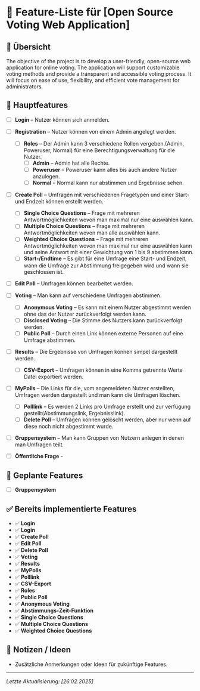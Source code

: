 # 📌 Feature-Liste für [Open Source Voting Web Application]

## 🚀 Übersicht
The objective of the project is to develop a user-friendly, open-source web application for online voting. The application will support customizable voting methods and provide a transparent and accessible voting process. It will focus on ease of use, flexibility, and efficient vote management for administrators.

## 🎯 Hauptfeatures
- [ ] **Login** – Nutzer können sich anmelden.

- [ ] **Registration** – Nutzer können von einem Admin angelegt werden.
  - [ ] **Roles** – Der Admin kann 3 verschiedene Rollen vergeben.(Admin, Poweruser, Normal) für eine Berechtigungsverwaltung für die Nutzer.
    - [ ] **Admin** – Admin hat alle Rechte.
    - [ ] **Poweruser** – Poweruser kann alles bis auch andere Nutzer anzulegen.
    - [ ] **Normal** – Normal kann nur abstimmen und Ergebnisse sehen.

- [ ] **Create Poll** – Umfragen mit verschiedenen Fragetypen und einer Start- und Endzeit können erstellt werden.
  - [ ] **Single Choice Questions** – Frage mit mehreren Antwortmöglichkeiten wovon man maximal nur eine auswählen kann.
  - [ ] **Multiple Choice Questions** – Frage mit mehreren Antwortmöglichkeiten wovon man alle auswählen kann.
  - [ ] **Weighted Choice Questions** – Frage mit mehreren Antwortmöglichkeiten wovon man maximal nur eine auswählen kann und seine Antwort mit einer Gewichtung von 1 bis 9 abstimmen kann.
  - [ ] **Start-/Endtime** – Es gibt für eine Umfrage eine Start- und Endzeit, wann die Umfrage zur Abstimmung freigegeben wird und wann sie geschlossen ist.

- [ ] **Edit Poll** – Umfragen können bearbeitet werden.

- [ ] **Voting** – Man kann auf verschiedene Umfragen abstimmen.
  - [ ] **Anonymous Voting** – Es kann mit einem Nutzer abgestimmt werden ohne das der Nutzer zurückverfolgt werden kann.
  - [ ] **Disclosed Voting** – Die Stimme des Nutzers kann zurückverfolgt werden.
  - [ ] **Public Poll** – Durch einen Link können externe Personen auf eine Umfrage abstimmen.

- [ ] **Results** – Die Ergebnisse von Umfragen können simpel dargestellt werden.
  - [ ] **CSV-Export** – Umfragen können in eine Komma getrennte Werte Datei exportiert werden.

- [ ] **MyPolls** – Die Links für die, vom angemeldeten Nutzer erstellten, Umfragen werden dargestellt und man kann die Umfragen löschen.
  - [ ] **Polllink** – Es werden 2 Links pro Umfrage erstellt und zur verfügung gestellt(Abstimmungslink, Ergebnisslink).
  - [ ] **Delete Poll** – Umfragen können gelöscht werden, aber nur wenn auf diese noch nicht abgestimmt wurde.

- [ ] **Gruppensystem** – Man kann Gruppen von Nutzern anlegen in denen man Umfragen teilt.

- [ ] **Öffentliche Frage** - 


## 🔧 Geplante Features
- [ ] **Gruppensystem** 

## ✅ Bereits implementierte Features
- ✅ **Login**  
- ✅ **Login**  
- ✅ **Create Poll**  
- ✅ **Edit Poll**  
- ✅ **Delete Poll**  
- ✅ **Voting**  
- ✅ **Results**  
- ✅ **MyPolls**  
- ✅ **Polllink**  
- ✅ **CSV-Export**  
- ✅ **Roles**  
- ✅ **Public Poll** 
- ✅ **Anonymous Voting**  
- ✅ **Abstimmungs-Zeit-Funktion**  
- ✅ **Single Choice Questions**  
- ✅ **Multiple Choice Questions**  
- ✅ **Weighted Choice Questions** 

## 📌 Notizen / Ideen
- Zusätzliche Anmerkungen oder Ideen für zukünftige Features.

---
*Letzte Aktualisierung: [26.02.2025]*


